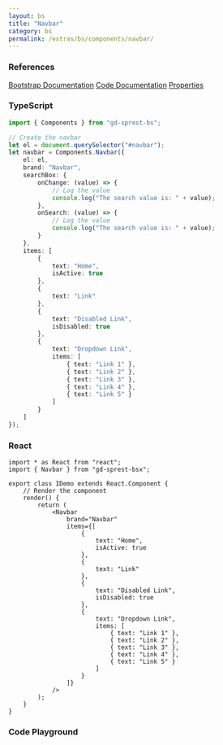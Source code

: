 ```yaml
---
layout: bs
title: "Navbar"
category: bs
permalink: /extras/bs/components/navbar/
---
```


### References

<div class="bs">
    <div class="list-group">
        <a class="list-group-item list-group-item-action" href="https://getbootstrap.com/docs/4.4/components/navbar">Bootstrap Documentation</a>
        <a class="list-group-item list-group-item-action" href="/docs/sprest-bs/modules/_components_navbar_d_.html">Code Documentation</a>
        <a class="list-group-item list-group-item-action" href="/docs/sprest-bs/interfaces/_components_navbar_d_.inavbarprops.html">Properties</a>
    </div>
</div>

### TypeScript

```ts
import { Components } from "gd-sprest-bs";

// Create the navbar
let el = document.querySelector("#navbar");
let navbar = Components.Navbar({
    el: el,
    brand: "Navbar",
    searchBox: {
        onChange: (value) => {
            // Log the value
            console.log("The search value is: " + value);
        },
        onSearch: (value) => {
            // Log the value
            console.log("The search value is: " + value);
        }
    },
    items: [
        {
            text: "Home",
            isActive: true
        },
        {
            text: "Link"
        },
        {
            text: "Disabled Link",
            isDisabled: true
        },
        {
            text: "Dropdown Link",
            items: [
                { text: "Link 1" },
                { text: "Link 2" },
                { text: "Link 3" },
                { text: "Link 4" },
                { text: "Link 5" }
            ]
        }
    ]
});
```

### React

```tsx
import * as React from "react";
import { Navbar } from "gd-sprest-bsx";

export class IDemo extends React.Component {
    // Render the component
    render() {
        return (
            <Navbar
                brand="Navbar"
                items={[
                    {
                        text: "Home",
                        isActive: true
                    },
                    {
                        text: "Link"
                    },
                    {
                        text: "Disabled Link",
                        isDisabled: true
                    },
                    {
                        text: "Dropdown Link",
                        items: [
                            { text: "Link 1" },
                            { text: "Link 2" },
                            { text: "Link 3" },
                            { text: "Link 4" },
                            { text: "Link 5" }
                        ]
                    }
                ]}
            />
        );
    }
}
```

### Code Playground

<div id="playground" class="bs"></div>
<script type="text/javascript">
    // Wait for the page to load
    window.addEventListener("load", function() {
        // Create the code editor
        var editor = CodeEditor(document.getElementById("playground"), true, [
            '// Create the navigation bar',
            'Components.Navbar({',
            '\tel: app,',
            '\tbrand: "Navbar",',
            '\titems: [',
            '\t\t{',
            '\t\t\ttext: "Home",',
            '\t\t\tisActive: true',
            '\t\t},',
            '\t\t{',
            '\t\t\ttext: "Link"',
            '\t\t},',
            '\t\t{',
            '\t\t\ttext: "Disabled Link",',
            '\t\t\tisDisabled: true',
            '\t\t},',
            '\t\t{',
            '\t\t\ttext: "Dropdown Link",',
            '\t\t\titems: [',
            '\t\t\t\t{ text: "Link 1" },',
            '\t\t\t\t{ text: "Link 2" },',
            '\t\t\t\t{ text: "Link 3" },',
            '\t\t\t\t{ text: "Link 4" },',
            '\t\t\t\t{ text: "Link 5" }',
            '\t\t\t]',
            '\t\t}',
            '\t]',
            '});'
        ].join('\n'));
    });
</script>